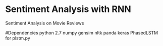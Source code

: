 # Sentiment Analysis with RNN
Sentiment Analysis on Movie Reviews

#Dependencies 
python 2.7
numpy
gensim 
nltk 
panda 
keras
PhasedLSTM for plstm.py
